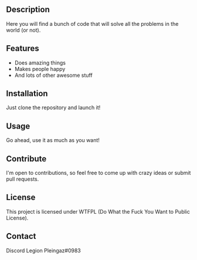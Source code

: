
## Description

Here you will find a bunch of code that will solve all the problems in the world (or not). 

## Features

- Does amazing things
- Makes people happy
- And lots of other awesome stuff

## Installation

Just clone the repository and launch it! 

## Usage

Go ahead, use it as much as you want!  

## Contribute

I'm open to contributions, so feel free to come up with crazy ideas or submit pull requests. 

## License

This project is licensed under WTFPL (Do What the Fuck You Want to Public License).

## Contact

Discord Legion Pleingaz#0983
